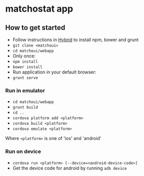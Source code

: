 # matchostat app

## How to get started
- Follow instructions in [Hybrid](https://github.com/martinclsn/hybrid) to install npm, bower and grunt
- ```git clone <matchoui>```
- ```cd matchoui/webapp```
- Only once:
 - ```npm install```
 - ```bower install```
- Run application in your default browser:
 - ```grunt serve```

### Run in emulator
- ```cd matchoui/webapp```
- ```grunt build```
- ```cd ..```
- ```cordova platform add <platform>```
- ```cordova build <platform>```
- ```cordova emulate <platform>```

Where ```<platform>``` is one of 'ios' and 'android'  

### Run on device
- ```cordova run <platform> [--device=<android-device-code>]```
 - Get the device code for android by running ```adb device```

